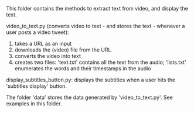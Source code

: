 This folder contains the methods to extract text from video, and display the text.

video_to_text.py (converts video to text - and stores the text - whenever a user posts a video tweet):
1) takes a URL as an input
2) downloads the (video) file from the URL
3) converts the video into text
4) creates two files: 'text.txt' contains all the text from the audio; 'lists.txt' enumerates the words and their timestamps in the audio

display_subtitles_button.py: displays the subtitles when a user hits the 'subtitles display' button.

The folder 'data' stores the data generated by 'video_to_text.py'. See examples in this folder.
